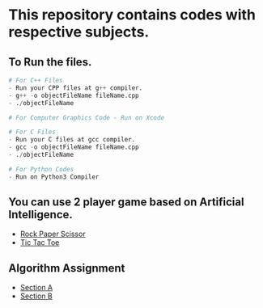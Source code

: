 # This repository contains codes with respective subjects.


## To Run the files.
```py
# For C++ Files
- Run your CPP files at g++ compiler.
- g++ -o objectFileName fileName.cpp
- ./objectFileName

# For Computer Graphics Code - Run on Xcode
```

```py
# For C Files
- Run your C files at gcc compiler.
- gcc -o objectFileName fileName.cpp
- ./objectFileName

```
```py
# For Python Codes
- Run on Python3 Compiler
```

## You can use 2 player game based on Artificial Intelligence.
- [Rock Paper Scissor](https://shoaibrayeen.github.io/Course-Work/Artificial%20Intelligence/2%20Player%20Game/Rock%20Paper%20Scissor/index.html)
- [Tic Tac Toe](https://shoaibrayeen.github.io/Course-Work/Artificial%20Intelligence/2%20Player%20Game/Tic%20Toc%20Toe/index.html)

## Algorithm Assignment
- [Section A](http://shoaibrayeen.github.io/Course-Work/Algorithms/Assignment/Section%20A)
- [Section B](http://shoaibrayeen.github.io/Course-Work/Algorithms/Assignment/Section%20B/Run%20Code)
